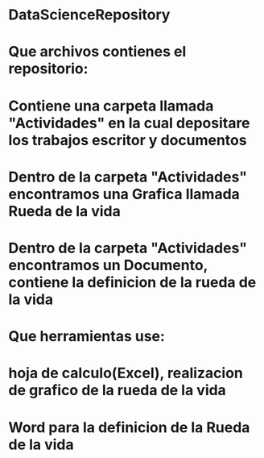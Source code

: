 # DataScienceRepository

# Que archivos contienes el repositorio:
# Contiene una carpeta llamada "Actividades" en la cual depositare los trabajos escritor y documentos
# Dentro de la carpeta "Actividades" encontramos una Grafica llamada Rueda de la vida
# Dentro de la carpeta "Actividades" encontramos un Documento, contiene la definicion de la rueda de la vida


# Que herramientas use:
# hoja de calculo(Excel), realizacion de grafico de la rueda de la vida
# Word para la definicion de la Rueda de la vida